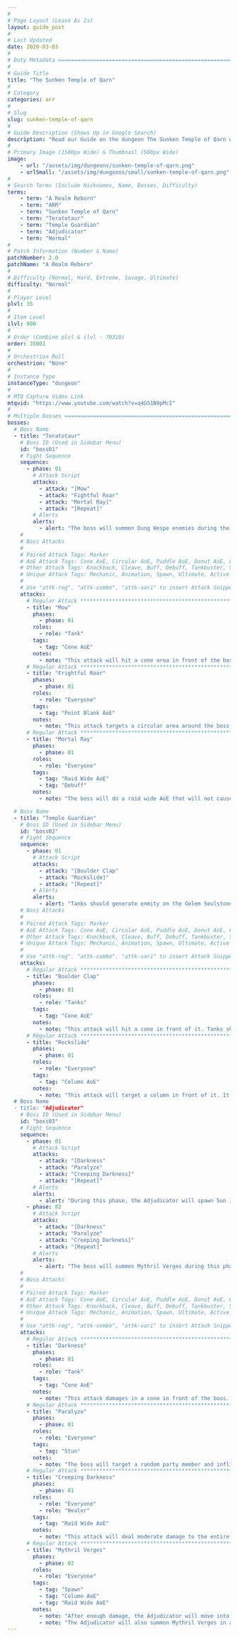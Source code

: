 ```yaml
---
#
# Page Layout (Leave As Is)
layout: guide_post
#
# Last Updated
date: 2020-03-03
#
# Duty Metadata ================================================================
#
# Guide Title
title: "The Sunken Temple of Qarn"
#
# Category
categories: arr
#
# Slug
slug: sunken-temple-of-qarn
#
# Guide Description (Shows Up in Google Search)
description: "Read our Guide on the dungeon The Sunken Temple of Qarn where you'll face off against Teratotaur, Temple Guardian and the Adjudicator."
#
# Primary Image (1500px Wide) & Thumbnail (500px Wide)
image:
    - url: "/assets/img/dungeons/sunken-temple-of-qarn.png"
    - urlSmall: "/assets/img/dungeons/small/sunken-temple-of-qarn.png"
#
# Search Terms (Include Nicknames, Name, Bosses, Difficulty)
terms:
    - term: "A Realm Reborn"
    - term: "ARR"
    - term: "Sunken Temple of Qarn"
    - term: "Teratotaur"
    - term: "Temple Guardian"
    - term: "Adjudicator"
    - term: "Normal"
#
# Patch Information (Number & Name)
patchNumber: 2.0
patchName: "A Realm Reborn"
#
# Difficulty (Normal, Hard, Extreme, Savage, Ultimate)
difficulty: "Normal"
#
# Player Level
plvl: 35
#
# Item Level
ilvl: 000
#
# Order (Combine plvl & ilvl - 70310)
order: 35001
#
# Orchestrion Roll
orchestrion: "None"
#
# Instance Type
instanceType: "dungeon"
#
# MTQ Capture Video Link
mtqvid: "https://www.youtube.com/watch?v=q4GS1N9pMcI"
#
# Multiple Bosses ==============================================================
bosses:
  # Boss Name
  - title: "Teratotaur"
    # Boss ID (Used in Sidebar Menu)
    id: "boss01"
    # Fight Sequence
    sequence:
      - phase: 01
        # Attack Script
        attacks:
          - attack: "[Mow"
          - attack: "Fightful Roar"
          - attack: "Mortal Ray]"
          - attack: "[Repeat]"
        # Alerts
        alerts:
          - alert: "The boss will summon Dung Wespe enemies during the fight - these should be prioritized to avoid their Final Sting ability."
    #
    # Boss Attacks
    #
    # Paired Attack Tags: Marker
    # AoE Attack Tags: Cone AoE, Circular AoE, Puddle AoE, Donut AoE, Column AoE, Area AoE, Point Blank AoE, Raid Wide AoE, Proximity AoE
    # Other Attack Tags: Knockback, Cleave, Buff, Debuff, Tankbuster, Stack, Spread, Tether, Stun
    # Unique Attack Tags: Mechanic, Animation, Spawn, Ultimate, Active Time Maneuver
    #
    # Use "attk-reg", "attk-combo", "attk-vari" to insert Attack Snippets.
    attacks:
      # Regular Attack *********************************************************
      - title: "Mow"
        phases:
          - phase: 01
        roles:
          - role: "Tank"
        tags:
          - tag: "Cone AoE"
        notes:
          - note: "This attack will hit a cone area in front of the boss. Tanks should be facing the boss away from the party."
      # Regular Attack *********************************************************
      - title: "Frightful Roar"
        phases:
          - phase: 01
        roles:
          - role: "Everyone"
        tags:
          - tag: "Point Blank AoE"
        notes:
          - note: "This attack targets a circular area around the boss. Be vigilant and move out of the affected area."
      # Regular Attack *********************************************************
      - title: "Mortal Ray"
        phases:
          - phase: 01
        roles:
          - role: "Everyone"
        tags:
          - tag: "Raid Wide AoE"
          - tag: "Debuff"
        notes:
          - note: "The boss will do a raid wide AoE that will not cause damage, but rather apply a Doom debuff on all party members. Players need to move to one of 3 platforms in the boss room that is currently glowing. Doing so will cause the debuff to fall off. Keep watch for the platforms, as they will change which is active throughout the fight."

  # Boss Name
  - title: "Temple Guardian"
    # Boss ID (Used in Sidebar Menu)
    id: "boss02"
    # Fight Sequence
    sequence:
      - phase: 01
        # Attack Script
        attacks:
          - attack: "[Boulder Clap"
          - attack: "Rockslide]"
          - attack: "[Repeat]"
        # Alerts
        alerts:
          - alert: "Tanks should generate enmity on the Golem Soulstone, not the Temple Guardian. The Golem Soulstone must be destroyed before any damage can be done to the Temple Guardian."
    # Boss Attacks
    #
    # Paired Attack Tags: Marker
    # AoE Attack Tags: Cone AoE, Circular AoE, Puddle AoE, Donut AoE, Column AoE, Area AoE, Point Blank AoE, Raid Wide AoE, Proximity AoE
    # Other Attack Tags: Knockback, Cleave, Buff, Debuff, Tankbuster, Stack, Spread, Tether, Stun
    # Unique Attack Tags: Mechanic, Animation, Spawn, Ultimate, Active Time Maneuver
    #
    # Use "attk-reg", "attk-combo", "attk-vari" to insert Attack Snippets.
    attacks:
      # Regular Attack *********************************************************
      - title: "Boulder Clap"
        phases:
          - phase: 01
        roles:
          - role: "Tanks"
        tags:
          - tag: "Cone AoE"
        notes:
          - note: "This attack will hit a cone in front of it. Tanks should face the boss away from the party."
      # Regular Attack *********************************************************
      - title: "Rockslide"
        phases:
          - phase: 01
        roles:
          - role: "Everyone"
        tags:
          - tag: "Column AoE"
        notes:
          - note: "This attack will target a column in front of it. It may target a random party member for this attack, despite sufficient enmity on tanks. Healers should be prepared for burst healing windows after the first Temple Guardian damage phase.
  # Boss Name
  - title: "Adjudicator"
    # Boss ID (Used in Sidebar Menu)
    id: "boss03"
    # Fight Sequence
    sequence:
      - phase: 01
        # Attack Script
        attacks:
          - attack: "[Darkness"
          - attack: "Paralyze"
          - attack: "Creeping Darkness]"
          - attack: "[Repeat]"
        # Alerts
        alerts:
          - alert: "During this phase, the Adjudicator will spawn Sun Jurors, which must be defeated on top of the glowing platforms. If the Adjudicator takes enough damage, you are able to push into Phase 2 before having to defeat 3 Sun Jurors."
      - phase: 02
        # Attack Script
        attacks:
          - attack: "[Darkness"
          - attack: "Paralyze"
          - attack: "Creeping Darkness]"
          - attack: "[Repeat]"
        # Alerts
        alerts:
          - alert: "The boss will summon Mythril Verges during this phase. These should be focused down to avoid line AoE attacks and raid wide AoE attacks."
    #
    # Boss Attacks
    #
    # Paired Attack Tags: Marker
    # AoE Attack Tags: Cone AoE, Circular AoE, Puddle AoE, Donut AoE, Column AoE, Area AoE, Point Blank AoE, Raid Wide AoE, Proximity AoE
    # Other Attack Tags: Knockback, Cleave, Buff, Debuff, Tankbuster, Stack, Spread, Tether, Stun
    # Unique Attack Tags: Mechanic, Animation, Spawn, Ultimate, Active Time Maneuver
    #
    # Use "attk-reg", "attk-combo", "attk-vari" to insert Attack Snippets.
    attacks:
      # Regular Attack *********************************************************
      - title: "Darkness"
        phases:
          - phase: 01
        roles:
          - role: "Tank"
        tags:
          - tag: "Cone AoE"
        notes:
          - note: "This attack damages in a cone in front of the boss. Tanks should face the Adjudicator away from the party."
      # Regular Attack *********************************************************
      - title: "Paralyze"
        phases:
          - phase: 01
        roles:
          - role: "Everyone"
        tags:
          - tag: "Stun"
        notes:
          - note: "The boss will target a random party member and inflict paralysis. Party members should interrupt this ability, and should a member be paralyzed, a healer should use Esuna to remove the stun."
      # Regular Attack *********************************************************
      - title: "Creeping Darkness"
        phases:
          - phase: 01
        roles:
          - role: "Everyone"
          - role: "Healer"
        tags:
          - tag: "Raid Wide AoE"
        notes:
          - note: "This attack will deal moderate damage to the entire party - healers should be prepared."
      # Regular Attack *********************************************************
      - title: "Mythril Verges"
        phases:
          - phase: 02
        roles:
          - role: "Everyone"
        tags:
          - tag: "Spawn"
          - tag: "Column AoE"
          - tag: "Raid Wide AoE"
        notes:
          - note: "After enough damage, the Adjudicator will move into phase 2. Here it will summon Mythril Verge enemies. These attack in a line-shaped AoE on the ground that deals moderate to high damage. With their low health pool, players should eliminate these as soon as possible."
          - note: "The Adjudicator will also summon Mythril Verges in a dark square puddle on the ground. Players outside of the zone will deal reduced damage to it. Players should move into the zone to deal damage and destroy it as soon as possible. If these are not destroyed quick enough, the dark zone is replaced with invisible walls and the Mythril Verge casts Verge Pulse, which hits the entire party with high damage."
---
```

